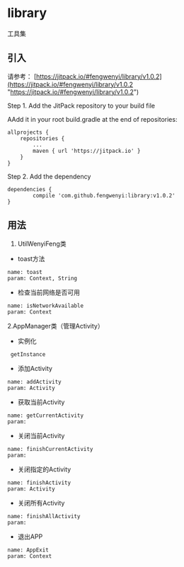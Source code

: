 # library
工具集

## 引入

请参考：
[https://jitpack.io/#fengwenyi/library/v1.0.2](https://jitpack.io/#fengwenyi/library/v1.0.2 "https://jitpack.io/#fengwenyi/library/v1.0.2")


Step 1. Add the JitPack repository to your build file

AAdd it in your root build.gradle at the end of repositories:

	allprojects {
		repositories {
			...
			maven { url 'https://jitpack.io' }
		}
	}
Step 2. Add the dependency

	dependencies {
	        compile 'com.github.fengwenyi:library:v1.0.2'
	}


## 用法
1. UtilWenyiFeng类
- toast方法
```
name: toast
param: Context, String
```

- 检查当前网络是否可用
```
name: isNetworkAvailable
param: Context
```


2.AppManager类（管理Activity）
- 实例化
```
 getInstance
 ```

- 添加Activity
```
name: addActivity
param: Activity
```

- 获取当前Activity
```
name: getCurrentActivity
param:
```

- 关闭当前Activity
```
name: finishCurrentActivity
param:
```

- 关闭指定的Activity
```
name: finishActivity
param: Activity
```

- 关闭所有Activity
```
name: finishAllActivity
param:
```

- 退出APP
```
name: AppExit
param: Context
```
